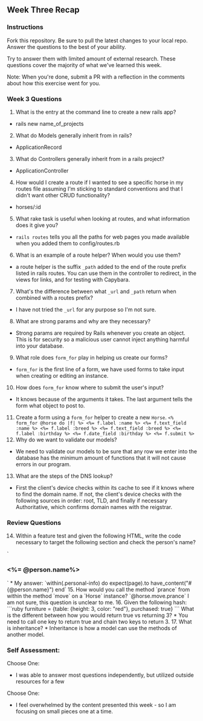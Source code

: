 ## Week Three Recap

### Instructions
Fork this repository. Be sure to pull the latest changes to your local repo. Answer the questions to the best of your ability.

Try to answer them with limited amount of external research. These questions cover the majority of what we've learned this week.

Note: When you're done, submit a PR with a reflection in the comments about how this exercise went for you.

### Week 3 Questions

1. What is the entry at the command line to create a new rails app?
* rails new name_of_projects
2. What do Models generally inherit from in rails?
* ApplicationRecord
3. What do Controllers generally inherit from in a rails project?
* ApplicationController
4. How would I create a route if I wanted to see a specific horse in my routes file assuming I'm sticking to standard conventions and that I didn't want other CRUD functionality?
* horses/:id
5. What rake task is useful when looking at routes, and what information does it give you?
* `rails routes` tells you all the paths for web pages you made available when you added them to config/routes.rb
6. What is an example of a route helper? When would you use them?
* a route helper is the suffix `_path` added to the end of the route prefix listed in rails routes. You can use them in the controller to redirect, in the views for links, and for testing with Capybara.
7. What's the difference between what `_url` and `_path` return when combined with a routes prefix?
* I have not tried the `_url` for any purpose so I'm not sure.
8. What are strong params and why are they necessary?
* Strong params are required by Rails whenever you create an object. This is for security so a malicious user cannot inject anything harmful into your database.
9. What role does `form_for` play in helping us create our forms?
* `form_for` is the first line of a form, we have used forms to take input when creating or editing an instance.
10. How does `form_for` know where to submit the user's input?
* It knows because of the arguments it takes. The last argument tells the form what object to post to.
11. Create a form using a `form_for` helper to create a new `Horse`.
`<% form_for @horse do |f| %>
<%= f.label :name %>
<%= f.text_field :name %>
<%= f.label :breed %>
<%= f.text_field :breed %>
<%= f.label :birthday %>
<%= f.date_field :birthday %>
<%= f.submit %>`
12. Why do we want to validate our models?
* We need to validate our models to be sure that any row we enter into the database has the minimum amount of functions that it will not cause errors in our program.
13. What are the steps of the DNS lookup?
* First the client's device checks within its cache to see if it knows where to find the domain name. If not, the client's device checks with the following sources in order: root, TLD, and finally if necessary Authoritative, which confirms domain names with the reigstrar.

### Review Questions
14. Within a feature test and given the following HTML, write the code necessary to target the following section and check the person's name?

  `<section id="personal-info">
    <h3><%= @person.name%></h3>
   </section>
  `
  * My answer:
  `within(.personal-info) do
    expect(page).to have_content("#{@person.name}")
   end`
15. How would you call the method `prance` from within the method `move` on a `Horse` instance?
`@horse.move.prance` I am not sure, this question is unclear to me.
16. Given the following hash:
```ruby
furniture = {table: {height: 3, color: "red"}, purchased: true}
```
What is the different between how you would return true vs returning 3?  
* You need to call one key to return true and chain two keys to return 3.
17. What is inheritance?
* Inheritance is how a model can use the methods of another model.

### Self Assessment:
Choose One:
* I was able to answer most questions independently, but utilized outside resources for a few

Choose One:
* I feel overwhelmed by the content presented this week - so I am focusing on small pieces one at a time.
